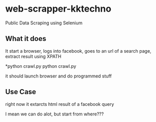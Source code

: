 # web-scrapper-kktechno
Public Data Scraping using Selenium

## What it does
It start a browser, logs into facebook, goes to an url of a search page, extract result using XPATH

*python crawl.py
python crawl.py

it should launch browser and do programmed stuff

## Use Case
right now it extarcts html result of a facebook query

I mean we can do alot, but start from where???

